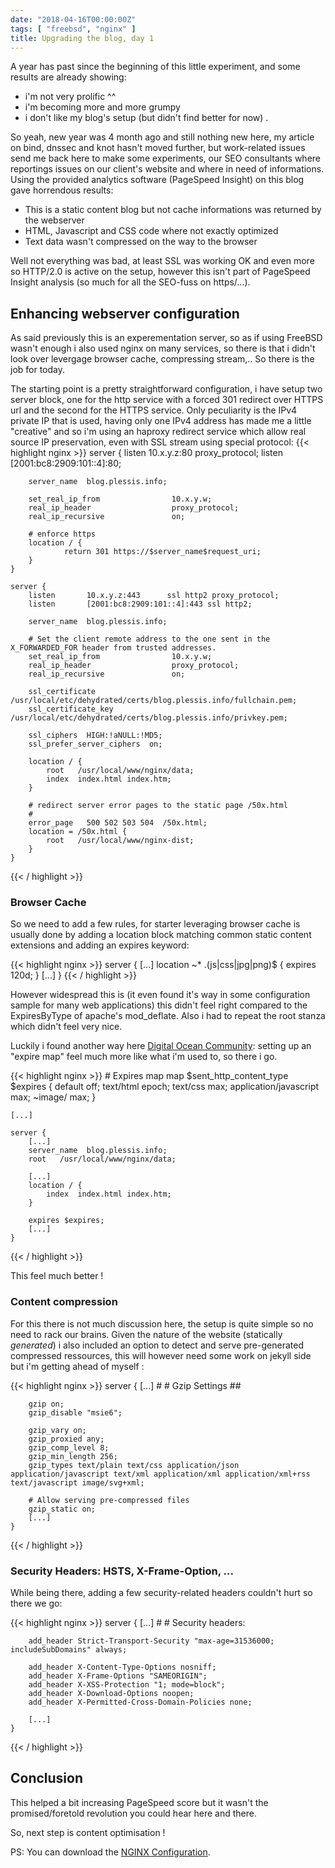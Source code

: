 ```yaml
---
date: "2018-04-16T00:00:00Z"
tags: [ "freebsd", "nginx" ]
title: Upgrading the blog, day 1
---
```


A year has past since the beginning of this little experiment, and some results are already showing:

 * i'm not very prolific ^^
 * i'm becoming more and more grumpy
 * i don't like my blog's setup (but didn't find better for now)
.

So yeah, new year was 4 month ago and still nothing new here, my article on bind, dnssec and knot hasn't moved further, but work-related issues send me back here to make some experiments, our SEO consultants where reportings issues on our client's website and where in need of informations. Using the provided analytics software (PageSpeed Insight) on this blog gave horrendous results:

 * This is a static content blog but not cache informations was returned by the webserver
 * HTML, Javascript and CSS code where not exactly optimized
 * Text data wasn't compressed on the way to the browser

Well not everything was bad, at least SSL was working OK and even more so HTTP/2.0 is active on the setup, however this isn't part of PageSpeed Insight analysis (so much for all the SEO-fuss on https/...).

## Enhancing webserver configuration

As said previously this is an experementation server, so as if using FreeBSD wasn't enough i also used nginx on many services, so there is that i didn't look over levergage browser cache, compressing stream,.. So there is the job for today.

The starting point is a pretty straightforward configuration, i have setup two server block, one for the http service with a forced 301 redirect over HTTPS url and the second for the HTTPS service. Only peculiarity is the IPv4 private IP that is used, having only one IPv4 address has made me a little "creative" and so i'm using an haproxy redirect service which allow real source IP preservation, even with SSL stream using special protocol:
{{< highlight nginx >}}
   server {
        listen       10.x.y.z:80       proxy_protocol;
        listen       [2001:bc8:2909:101::4]:80;

        server_name  blog.plessis.info;

        set_real_ip_from                10.x.y.w;
        real_ip_header                  proxy_protocol;
        real_ip_recursive               on;

        # enforce https
        location / {
                return 301 https://$server_name$request_uri;
        }
    }

    server {
        listen       10.x.y.z:443      ssl http2 proxy_protocol;
        listen       [2001:bc8:2909:101::4]:443 ssl http2;

        server_name  blog.plessis.info;

        # Set the client remote address to the one sent in the X_FORWARDED_FOR header from trusted addresses.
        set_real_ip_from                10.x.y.w;
        real_ip_header                  proxy_protocol;
        real_ip_recursive               on;

        ssl_certificate      /usr/local/etc/dehydrated/certs/blog.plessis.info/fullchain.pem;
        ssl_certificate_key  /usr/local/etc/dehydrated/certs/blog.plessis.info/privkey.pem;

        ssl_ciphers  HIGH:!aNULL:!MD5;
        ssl_prefer_server_ciphers  on;

        location / {
            root   /usr/local/www/nginx/data;
            index  index.html index.htm;
        }

        # redirect server error pages to the static page /50x.html
        #
        error_page   500 502 503 504  /50x.html;
        location = /50x.html {
            root   /usr/local/www/nginx-dist;
        }
    }
{{< / highlight >}}

### Browser Cache

So we need to add a few rules, for starter leveraging browser cache is usually done by adding a location block matching common static content extensions and adding an expires keyword:

{{< highlight nginx >}}
    server {
        [...]
        location ~* \.(js|css|jpg|png)$ {
            expires 120d;
        }
        [...]
    }
{{< / highlight >}}

However widespread this is (it even found it's way in some configuration sample for many web applications) this didn't feel right compared to the ExpiresByType of apache's mod_deflate.
Also i had to repeat the root stanza which didn't feel very nice.

Luckily i found another way here [Digital Ocean Community](https://www.digitalocean.com/community/tutorials/how-to-implement-browser-caching-with-nginx-s-header-module-on-ubuntu-16-04): setting up an "expire map" feel much more like what i'm used to, so there i go.

{{< highlight nginx >}}
    # Expires map
    map $sent_http_content_type $expires {
        default                    off;
        text/html                  epoch;
        text/css                   max;
        application/javascript     max;
        ~image/                    max;
    }

    [...]

    server {
        [...]
        server_name  blog.plessis.info;
        root   /usr/local/www/nginx/data;

        [...]
        location / {
            index  index.html index.htm;
        }

        expires $expires;
        [...]
    }
{{< / highlight >}}

This feel much better !

### Content compression

For this there is not much discussion here, the setup is quite simple so no need to rack our brains. Given the nature of the website (statically _generated_) i also included an option to detect and serve pre-generated compressed ressources, this will however need some work on jekyll side but i'm getting ahead of myself :

{{< highlight nginx >}}
    server {
        [...]
        #
        # Gzip Settings
        ##

        gzip on;
        gzip_disable "msie6";

        gzip_vary on;
        gzip_proxied any;
        gzip_comp_level 8;
        gzip_min_length 256;
        gzip_types text/plain text/css application/json application/javascript text/xml application/xml application/xml+rss text/javascript image/svg+xml;

        # Allow serving pre-compressed files
        gzip_static on;
        [...]
    }
{{< / highlight >}}

### Security Headers: HSTS, X-Frame-Option, ...

While being there, adding a few security-related headers couldn't hurt so there we go:

{{< highlight nginx >}}
    server {
        [...]
        #
        # Security headers:

        add_header Strict-Transport-Security "max-age=31536000; includeSubDomains" always;

        add_header X-Content-Type-Options nosniff;
        add_header X-Frame-Options "SAMEORIGIN";
        add_header X-XSS-Protection "1; mode=block";
        add_header X-Download-Options noopen;
        add_header X-Permitted-Cross-Domain-Policies none;

        [...]
    }
{{< / highlight >}}

## Conclusion

This helped a bit increasing PageSpeed score but it wasn't the promised/foretold revolution you could hear here and there.

So, next step is content optimisation !

PS: You can download the [NGINX Configuration](nginx_blog_20180417.conf).

